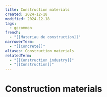 ```yaml
---
title: Construction materials
created: 2024-12-18
modified: 2024-12-18
tags:
  - gccommon
french:
  - "[[Materiau de construction]]"
narrowerTerm:
  - "[[Concrete]]"
aliases: Construction materials
relatedTerm:
  - "[[Construction industry]]"
  - "[[Construction]]"
---
```

# Construction materials

